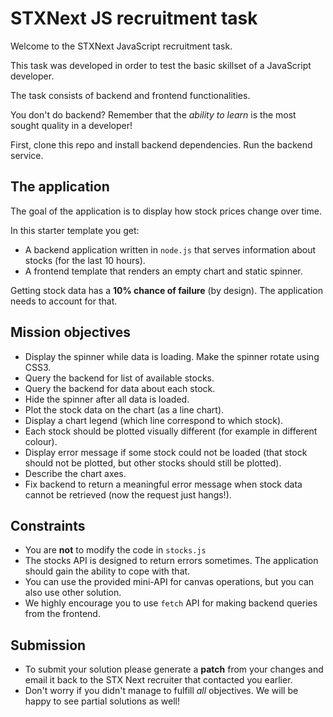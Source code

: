 # STXNext JS recruitment task

Welcome to the STXNext JavaScript recruitment task.

This task was developed in order to test the basic skillset of a JavaScript developer.

The task consists of backend and frontend functionalities.

You don't do backend? Remember that the *ability to learn* is the most sought quality in a developer!

First, clone this repo and install backend dependencies. Run the backend service.

## The application

The goal of the application is to display how stock prices change over time.

In this starter template you get:
* A backend application written in `node.js` that serves information about stocks (for the last 10 hours).
* A frontend template that renders an empty chart and static spinner.

Getting stock data has a **10% chance of failure** (by design). The application needs to account for that.

## Mission objectives

* Display the spinner while data is loading. Make the spinner rotate using CSS3.
* Query the backend for list of available stocks.
* Query the backend for data about each stock.
* Hide the spinner after all data is loaded.
* Plot the stock data on the chart (as a line chart).
* Display a chart legend (which line correspond to which stock).
* Each stock should be plotted visually different (for example in different colour).
* Display error message if some stock could not be loaded (that stock should not be plotted, but other stocks should still be plotted).
* Describe the chart axes.
* Fix backend to return a meaningful error message when stock data cannot be retrieved (now the request just hangs!).

## Constraints

* You are **not** to modify the code in `stocks.js`
* The stocks API is designed to return errors sometimes. The application should gain the ability to cope with that.
* You can use the provided mini-API for canvas operations, but you can also use other solution.
* We highly encourage you to use `fetch` API for making backend queries from the frontend.

## Submission

* To submit your solution please generate a **patch** from your changes and email it back to the STX Next recruiter that contacted you earlier.
* Don't worry if you didn't manage to fulfill *all* objectives. We will be happy to see partial solutions as well!
